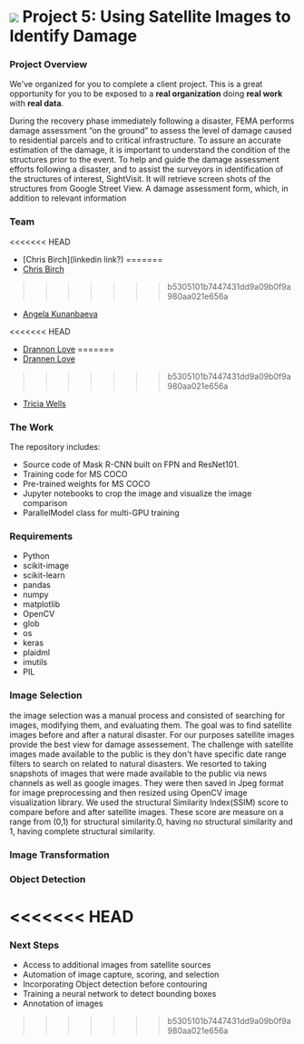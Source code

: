 # ![](https://ga-dash.s3.amazonaws.com/production/assets/logo-9f88ae6c9c3871690e33280fcf557f33.png) Project 5: Using Satellite Images to Identify Damage

### Project Overview

We've organized for you to complete a client project. This is a great opportunity for you to be exposed to a **real organization** doing **real work** with **real data**.



During the recovery phase immediately following a disaster, FEMA performs damage assessment “on the ground” to assess the level of damage caused to residential parcels and to critical infrastructure. To assure an accurate estimation of the damage, it is important to understand the condition of the structures prior to the event. To help and guide the damage assessment efforts following a disaster, and to assist the surveyors in identification of the structures of interest, SightVisit. It will retrieve screen shots of the structures from Google Street View. A damage assessment form, which, in addition to relevant information





### Team

<<<<<<< HEAD
- [Chris Birch](linkedin link?)
=======
- [Chris Birch](https://www.linkedin.com/in/chris-birch/) 
>>>>>>> b5305101b7447431dd9a09b0f9a980aa021e656a

- [Angela Kunanbaeva](https://www.linkedin.com/in/aqqu/)

<<<<<<< HEAD
- [Drannon Love](https://newlighttechnologies.com/)
=======
- [Drannen Love](https://www.linkedin.com/in/drannenlove/) 
>>>>>>> b5305101b7447431dd9a09b0f9a980aa021e656a

- [Tricia Wells](https://www.linkedin.com/in/triciawells731/)


### The Work

The repository includes:

- Source code of Mask R-CNN built on FPN and ResNet101.
- Training code for MS COCO
- Pre-trained weights for MS COCO
- Jupyter notebooks to crop the image and visualize the image comparison
- ParallelModel class for multi-GPU training



### Requirements
- Python 
- scikit-image
- scikit-learn
- pandas
- numpy
- matplotlib
- OpenCV
- glob
- os
- keras
- plaidml
- imutils
- PIL



### Image Selection
the image selection was a manual process and consisted of searching for images, modifying them, and evaluating them. The goal was to find satellite images before and after a natural disaster. For our purposes satellite images provide the best view for damage assessement. The challenge with satellite images made available to the public is they don't have specific date range filters to search on related to natural disasters. We resorted to taking snapshots of images that were made available to the public via news channels as well as google images. They were then saved in Jpeg format for image preprocessing and then resized using OpenCV image visualization library. We used the structural Similarity Index(SSIM) score to compare before and after satellite images. These score are measure on a range from (0,1) for structural similarity.0, having no structural similarity and 1, having complete structural similarity.




### Image Transformation



### Object Detection
<<<<<<< HEAD
=======

### Next Steps
- Access to additional images from satellite sources
- Automation of image capture, scoring, and selection
- Incorporating Object detection before contouring
- Training a neural network to detect bounding boxes
- Annotation of images
>>>>>>> b5305101b7447431dd9a09b0f9a980aa021e656a
